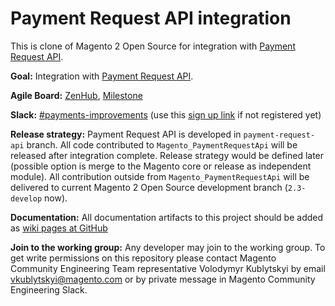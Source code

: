 # Payment Request API integration

This is clone of Magento 2 Open Source for integration with [Payment Request API](https://www.w3.org/TR/payment-request/#show-method).

**Goal:** Integration with [Payment Request API](https://www.w3.org/TR/payment-request/#show-method).

**Agile Board:** [ZenHub](https://app.zenhub.com/workspace/o/magento/payment-improvements/boards?milestones=Payment%20Request%20API%20Prototype%23), [Milestone](https://github.com/magento/payment-improvements/milestone/1)

**Slack:** [#payments-improvements](https://magentocommeng.slack.com/messages/C8MSFSK1N) (use this [sign up link](https://tinyurl.com/engcom-signup) if not registered yet)

**Release strategy:** Payment Request API is developed in `payment-request-api` branch. All code contributed to `Magento_PaymentRequestApi` will be released after integration complete. Release strategy would be defined later (possible option is merge to the Magento core or release as independent module). All contribution outside from `Magento_PaymentRequestApi` will be delivered to current Magento 2 Open Source development branch (`2.3-develop` now). 

**Documentation:** All documentation artifacts to this project should be added as [wiki pages at GitHub](https://github.com/magento/payment-improvements/wiki)

**Join to the working group:** Any developer may join to the working group. To get write permissions on this repository please contact Magento Community Engineering Team representative Volodymyr Kublytskyi by email vkublytskyi@magento.com or by private message in Magento Community Engineering Slack.